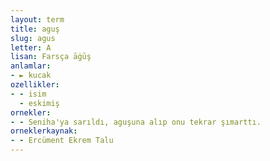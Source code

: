 ```yaml
---
layout: term
title: aguş
slug: agus
letter: A
lisan: Farsça āġūş
anlamlar:
- ► kucak
ozellikler:
- - isim
  - eskimiş
ornekler:
- - Seniha'ya sarıldı, aguşuna alıp onu tekrar şımarttı.
orneklerkaynak:
- - Ercüment Ekrem Talu
---
```

